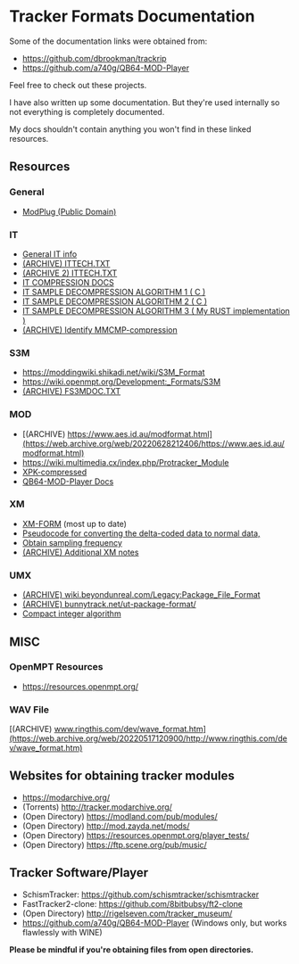 # Tracker Formats Documentation
Some of the documentation links were obtained from: 
* https://github.com/dbrookman/trackrip 
* https://github.com/a740g/QB64-MOD-Player

Feel free to check out these projects. 

I have also written up some documentation. But they're used internally so not everything is completely documented. 

My docs shouldn't contain anything you won't find in these linked resources.

## Resources
### General
* [ModPlug (Public Domain)](https://github.com/Konstanty/libmodplug)

### IT
* [General IT info](https://wiki.openmpt.org/Development:_Formats/IT)
* [(ARCHIVE) ITTECH.TXT](https://web.archive.org/web/20220610182703/https://github.com/schismtracker/schismtracker/wiki/ITTECH.TXT)
* [(ARCHIVE 2) ITTECH.TXT](https://ia600506.us.archive.org/view_archive.php?archive=/4/items/msdos_it214c_shareware/it214c.zip&file=ITTECH.TXT)
* [IT COMPRESSION DOCS](https://wiki.multimedia.cx/index.php/Impulse_Tracker#IT214_sample_compression)
* [IT SAMPLE DECOMPRESSION ALGORITHM 1 ( C )](https://github.com/nicolasgramlich/AndEngineMODPlayerExtension/blob/master/jni/loaders/itsex.c)
* [IT SAMPLE DECOMPRESSION ALGORITHM 2 ( C )](https://github.com/schismtracker/schismtracker/blob/master/fmt/compression.c)
* [IT SAMPLE DECOMPRESSION ALGORITHM 3 ( My RUST implementation )](https://github.com/B0ney/tracker_dump/blob/main/src/it/compression.rs)
* [(ARCHIVE) Identify MMCMP-compression](https://web.archive.org/web/20220715082920/https://itsoundswrong.blogspot.com/2011/07/magic-module-complicator-my-progress-so.html)

### S3M
* https://moddingwiki.shikadi.net/wiki/S3M_Format
* https://wiki.openmpt.org/Development:_Formats/S3M
* [(ARCHIVE) FS3MDOC.TXT](https://raw.githubusercontent.com/a740g/QB64-MOD-Player/main/docs/FS3MDOC.TXT)

### MOD
* [(ARCHIVE) https://www.aes.id.au/modformat.html](https://web.archive.org/web/20220628212406/https://www.aes.id.au/modformat.html)
* https://wiki.multimedia.cx/index.php/Protracker_Module
* [XPK-compressed](https://modarchive.org/forums/index.php?topic=4545.0)
* [QB64-MOD-Player Docs](https://github.com/a740g/QB64-MOD-Player/tree/main/docs)


### XM
* [XM-FORM](https://github.com/milkytracker/MilkyTracker/blob/master/resources/reference/xm-form.txt) (most up to date)
* [Pseudocode for converting the delta-coded data to normal data,](https://github.com/milkytracker/MilkyTracker/blob/master/resources/reference/xm-form.txt#L303-L316=)
* [Obtain sampling frequency](https://github.com/milkytracker/MilkyTracker/blob/master/resources/reference/xm-form.txt#L639-L640=)
* [(ARCHIVE) Additional XM notes](https://web.archive.org/web/20220715083138/https://itsoundswrong.blogspot.com/2012/01/important-xm-notes.html)

### UMX
* [(ARCHIVE) wiki.beyondunreal.com/Legacy:Package_File_Format](https://web.archive.org/web/20220324122909/https://wiki.beyondunreal.com/Legacy:Package_File_Format)
* [(ARCHIVE) bunnytrack.net/ut-package-format/](https://web.archive.org/web/20220319154052/https://bunnytrack.net/ut-package-format/)
* [Compact integer algorithm](https://wiki.beyondunreal.com/Legacy:Package_File_Format/Data_Details)

## MISC
### OpenMPT Resources
* https://resources.openmpt.org/
### WAV File
[(ARCHIVE) www.ringthis.com/dev/wave_format.htm](https://web.archive.org/web/20220517120900/http://www.ringthis.com/dev/wave_format.htm)
## Websites for obtaining tracker modules
* https://modarchive.org/
* (Torrents) http://tracker.modarchive.org/
* (Open Directory) https://modland.com/pub/modules/ 
* (Open Directory) http://mod.zayda.net/mods/
* (Open Directory) https://resources.openmpt.org/player_tests/
* (Open Directory) https://ftp.scene.org/pub/music/

## Tracker Software/Player
* SchismTracker: https://github.com/schismtracker/schismtracker
* FastTracker2-clone: https://github.com/8bitbubsy/ft2-clone
* (Open Directory) http://rigelseven.com/tracker_museum/
* https://github.com/a740g/QB64-MOD-Player (Windows only, but works flawlessly with WINE)

**Please be mindful if you're obtaining files from open directories.**